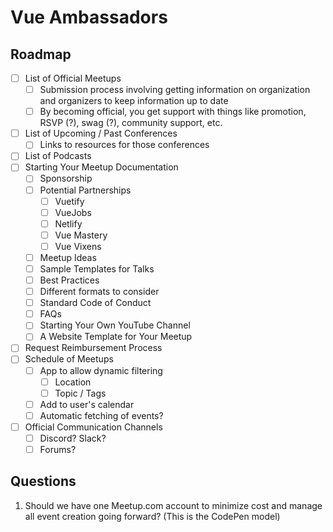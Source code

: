 # Vue Ambassadors

## Roadmap

*   [ ] List of Official Meetups
    *   [ ] Submission process involving getting information on organization and organizers to keep information up to date
    *   [ ] By becoming official, you get support with things like promotion, RSVP (?), swag (?), community support, etc.
*   [ ] List of Upcoming / Past Conferences
    *   [ ] Links to resources for those conferences
*   [ ] List of Podcasts
*   [ ] Starting Your Meetup Documentation
    *   [ ] Sponsorship
    *   [ ] Potential Partnerships
        *   [ ] Vuetify
        *   [ ] VueJobs
        *   [ ] Netlify
        *   [ ] Vue Mastery
        *   [ ] Vue Vixens
    *   [ ] Meetup Ideas
    *   [ ] Sample Templates for Talks
    *   [ ] Best Practices
    *   [ ] Different formats to consider
    *   [ ] Standard Code of Conduct
    *   [ ] FAQs
    *   [ ] Starting Your Own YouTube Channel
    *   [ ] A Website Template for Your Meetup
*   [ ] Request Reimbursement Process
*   [ ] Schedule of Meetups
    *   [ ] App to allow dynamic filtering
        *   [ ] Location
        *   [ ] Topic / Tags
    *   [ ] Add to user's calendar
    *   [ ] Automatic fetching of events?
*   [ ] Official Communication Channels
    *   [ ] Discord? Slack?
    *   [ ] Forums?

## Questions

1.  Should we have one Meetup.com account to minimize cost and manage all event creation going forward? (This is the CodePen model)
